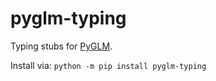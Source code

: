 # pyglm-typing

Typing stubs for [PyGLM](https://github.com/Zuzu-Typ/PyGLM).

Install via: `python -m pip install pyglm-typing`